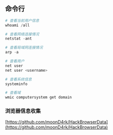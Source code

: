 ## 命令行

```powershell
# 查看当前用户信息
whoami /all

# 查看网络连接情况
netstat -ant

# 查看局域网连接情况
arp -a

# 查看用户
net user
net user <username>

# 查看系统信息
systeminfo

# 查看域
wmic computersystem get domain

```



### 浏览器信息收集

[https://github.com/moonD4rk/HackBrowserData](https://github.com/moonD4rk/HackBrowserData)

